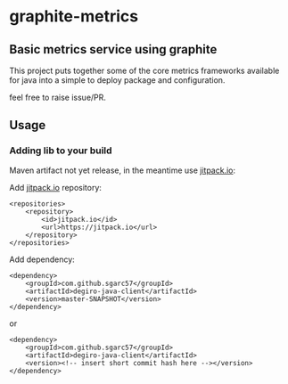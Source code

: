 # graphite-metrics
Basic metrics service using graphite
---

This project puts together some of the core metrics frameworks available
for java into a simple to deploy package and configuration.

feel free to raise issue/PR.

## Usage

### Adding lib to your build

Maven artifact not yet release, in the meantime use [jitpack.io](https://jitpack.io/):

Add [jitpack.io](https://jitpack.io/) repository:
```
<repositories>
    <repository>
        <id>jitpack.io</id>
        <url>https://jitpack.io</url>
    </repository>
</repositories>
```

Add dependency:
```
<dependency>
    <groupId>com.github.sgarc57</groupId>
    <artifactId>degiro-java-client</artifactId>
    <version>master-SNAPSHOT</version>
</dependency>
```
or
```
<dependency>
    <groupId>com.github.sgarc57</groupId>
    <artifactId>degiro-java-client</artifactId>
    <version><!-- insert short commit hash here --></version>
</dependency>
```
